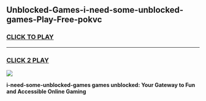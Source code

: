 
## Unblocked-Games-i-need-some-unblocked-games-Play-Free-pokvc
<h3>
<a href="https://premium76.site?title=i-need-some-unblocked-games&ref=18A">CLICK TO PLAY</a></h3>
<hr>

<h3>
<a href="https://premium76.site?title=i-need-some-unblocked-games&ref=18A">CLICK 2 PLAY</a>
  
</h3>

<a href="https://premium76.site?title=i-need-some-unblocked-games&ref=18A"><img src="https://clearcache.store/games.png"></a>


**i-need-some-unblocked-games games unblocked: Your Gateway to Fun and Accessible Online Gaming**
